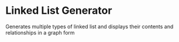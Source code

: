 # Linked List Generator
Generates multiple types of linked list and displays their contents and relationships in a graph form 
